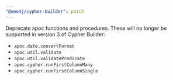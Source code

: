 ```yaml
---
"@neo4j/cypher-builder": patch
---
```


Deprecate apoc functions and procedures. These will no longer be supported in version 3 of Cypher Builder:

- `apoc.date.convertFormat`
- `apoc.util.validate`
- `apoc.util.validatePredicate`
- `apoc.cypher.runFirstColumnMany`
- `apoc.cypher.runFirstColumnSingle`
